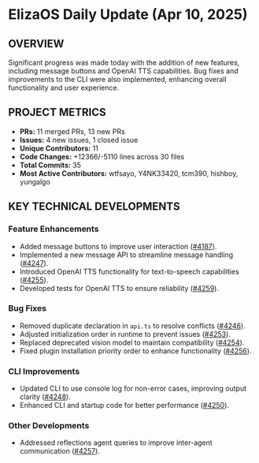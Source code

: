 # ElizaOS Daily Update (Apr 10, 2025)

## OVERVIEW 
Significant progress was made today with the addition of new features, including message buttons and OpenAI TTS capabilities. Bug fixes and improvements to the CLI were also implemented, enhancing overall functionality and user experience.

## PROJECT METRICS
- **PRs:** 11 merged PRs, 13 new PRs
- **Issues:** 4 new issues, 1 closed issue
- **Unique Contributors:** 11
- **Code Changes:** +12366/-5110 lines across 30 files
- **Total Commits:** 35
- **Most Active Contributors:** wtfsayo, Y4NK33420, tcm390, hishboy, yungalgo

## KEY TECHNICAL DEVELOPMENTS

### Feature Enhancements
- Added message buttons to improve user interaction ([#4187](https://github.com/elizaos/eliza/pull/4187)).
- Implemented a new message API to streamline message handling ([#4247](https://github.com/elizaos/eliza/pull/4247)).
- Introduced OpenAI TTS functionality for text-to-speech capabilities ([#4255](https://github.com/elizaos/eliza/pull/4255)).
- Developed tests for OpenAI TTS to ensure reliability ([#4259](https://github.com/elizaos/eliza/pull/4259)).

### Bug Fixes
- Removed duplicate declaration in `api.ts` to resolve conflicts ([#4246](https://github.com/elizaos/eliza/pull/4246)).
- Adjusted initialization order in runtime to prevent issues ([#4253](https://github.com/elizaos/eliza/pull/4253)).
- Replaced deprecated vision model to maintain compatibility ([#4254](https://github.com/elizaos/eliza/pull/4254)).
- Fixed plugin installation priority order to enhance functionality ([#4256](https://github.com/elizaos/eliza/pull/4256)).

### CLI Improvements
- Updated CLI to use console log for non-error cases, improving output clarity ([#4248](https://github.com/elizaos/eliza/pull/4248)).
- Enhanced CLI and startup code for better performance ([#4250](https://github.com/elizaos/eliza/pull/4250)).

### Other Developments
- Addressed reflections agent queries to improve inter-agent communication ([#4257](https://github.com/elizaos/eliza/pull/4257)).